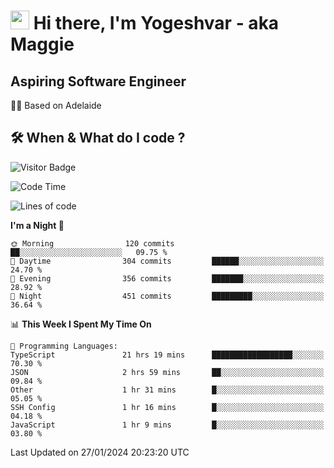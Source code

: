 <h1><img src="https://emojis.slackmojis.com/emojis/images/1531849430/4246/blob-sunglasses.gif?1531849430" width="30"/> Hi there, I'm Yogeshvar - aka Maggie</h1>

## Aspiring Software Engineer
🏂🏻  Based on Adelaide 

## 🛠 When & What do I code ?  

![Visitor Badge](https://visitor-badge.feriirawann.repl.co?username=yogeshvar&repo=yogeshvar&label=Visitors&style=plastic&color=%23457BFF&contentType=svg)

<!--START_SECTION:waka-->
![Code Time](http://img.shields.io/badge/Code%20Time-2%2C642%20hrs-blue)

![Lines of code](https://img.shields.io/badge/From%20Hello%20World%20I%27ve%20Written-4.1%20million%20lines%20of%20code-blue)

**I'm a Night 🦉** 

```text
🌞 Morning                120 commits         ██░░░░░░░░░░░░░░░░░░░░░░░   09.75 % 
🌆 Daytime                304 commits         ██████░░░░░░░░░░░░░░░░░░░   24.70 % 
🌃 Evening                356 commits         ███████░░░░░░░░░░░░░░░░░░   28.92 % 
🌙 Night                  451 commits         █████████░░░░░░░░░░░░░░░░   36.64 % 
```


📊 **This Week I Spent My Time On** 

```text
💬 Programming Languages: 
TypeScript               21 hrs 19 mins      ██████████████████░░░░░░░   70.30 % 
JSON                     2 hrs 59 mins       ██░░░░░░░░░░░░░░░░░░░░░░░   09.84 % 
Other                    1 hr 31 mins        █░░░░░░░░░░░░░░░░░░░░░░░░   05.05 % 
SSH Config               1 hr 16 mins        █░░░░░░░░░░░░░░░░░░░░░░░░   04.18 % 
JavaScript               1 hr 9 mins         █░░░░░░░░░░░░░░░░░░░░░░░░   03.80 % 
```


 Last Updated on 27/01/2024 20:23:20 UTC
<!--END_SECTION:waka-->

